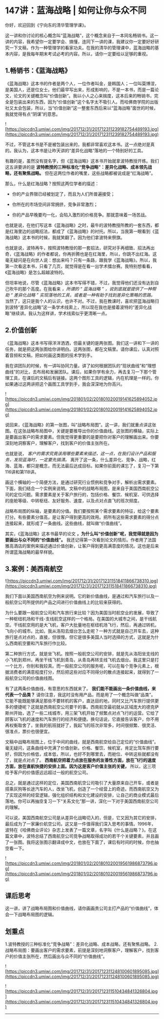 # 147讲：蓝海战略 | 如何让你与众不同

你好，欢迎回到《宁向东的清华管理学课》。

这一讲和你讨论的核心概念叫“蓝海战略”，这个概念来自于一本同名畅销书。这一讲的内容，我希望你一定要学会、搞懂，连同下一讲的课，我建议你一定要好好研究一下文稿，作为一种管理学的看家功夫。在我的清华的管理课中，蓝海战略的基本内容，是我每年期末考试必考的内容。所以，请你一定要给以足够的重视。

## 1.畅销书：《蓝海战略》

《蓝海战略》这本书的作者是两个人，一位作者叫金，是韩国人；一位叫莫博涅，是美国人，还是位女士。他们最早写出来，形成影响的，不是一本书，而是一篇论文，论文的关键概念叫“价值创新”。我以小人之心来揣度，这本后来的畅销书，完全是包装出来的东西，因为“价值创新”这个名字太不吸引人。而哈佛商学院的出版社又太会包装，所以，当“价值创新”这一整套东西后来以“蓝海战略”面世的时候，我就觉得有点“阴谋”的意思。

![https://piccdn3.umiwi.com/img/201712/31/201712311239182754489193.jpg](https://piccdn3.umiwi.com/img/201712/31/201712311239182754489193.jpg)

不过，不管这本书是不是被包装出来的，我都非常喜欢这本书。这一点绝对是真的。我认为，这本书是让昨天讲的“差异化战略”落地的一个特别好的工具。

有趣的是，虽然没有提名字，但《蓝海战略》这本书开始就拿波特教授开练。我们这五讲要讲的是 **波特教授的三种标准化“竞争战略”：差异化战略、成本领先战略，还有聚焦战略。** 但在这两位作者的嘴里，这些战略都被说成是“红海战略”。

那么，什么是红海战略？按照这两位学者的描述：

* 你的产业界限已经被划定了，而且为人们所普遍接受；

* 你所在的市场空间非常拥挤，竞争非常激烈；

* 你的产品早晚要均一化，会陷入激烈的价格竞争。那就意味着一场苦战。

也就是说，在他们写这本《蓝海战略》之时，最牛的波特教授所教的一套东西，都是红海里边的战略招法，都成了《蓝海战略》的衬托。所以，当我第一眼看到《蓝海战略》这本书的时候，我就笑翻了。因为他们拿波特来祭旗。

也就是说，波特再牛，按照波特教授的那一套招法，研究对手再细致、招法再出奇，《蓝海战略》的作者都说，你再折腾也是在红海里，所以，你跳不出红海。这毫无疑问是在向世人说：想出来吗？只有一条路，跟我学《蓝海战略》。所以，我第一次看这本书，只看了几页，就觉得是在看一出学术擂台赛。我特别想看看，《蓝海战略》是怎么超越波特的。

但坦率地说，尽管《蓝海战略》这本书写得不错，不过，我觉得他们还没有达到自己吹牛的那个高度。在我看来 *，所谓的 “ 蓝海战略 ” ，说到底就是提供了一种帮助 “ 差异化战略 ” 实现落地的工具，或者是一种有助于找到差异化策略的思路。* 当然了，这只是我个人的认识，也许不对。不过，我在教课时，喜欢把蓝海战略归到波特“差异化战略”这一条学术线索上，所以现在我也是接着波特的“差异化战略”继续讲。我认为这样讲，学术线索似乎更清晰一点。

## 2.价值创新

《蓝海战略》这本书写得洋洋洒洒，但最关键的是两张图。我们这一讲和下一讲的任务，就是把这两张图给你讲明白。这两张图，都在文稿里。请你课后，认真对照着音频和文稿，把如何画这类图的技术学到手。

我在讲团队的时候，有一讲叫协同力量。讲了如何根据团队的“现状曲线”和“理想曲线”的对比，去布局和发展团队。课后，如果你学有余力，再去复习一下那个管理工具，在课后的文稿后有链接。这两个图形工具的逻辑，内在机理是一样的。你如果通过这两讲把这个画图工具学到手，我会深深地为你高兴。

![https://piccdn3.umiwi.com/img/201801/02/201801020019141625894052.jpg](https://piccdn3.umiwi.com/img/201801/02/201801020019141625894052.jpg)

说回来，《蓝海战略》的第一张图，叫“战略布局图”。这一讲，我们就重点讲这张图。在这张战略布局图中，关键是要推导出你的价值曲线。这张图的横轴，实际上是要画出客户的需求要素。但我觉得更重要的是要把你对客户的理解画出来。你要深刻地洞察客户，理解客户，找到客户的价值主张所在。

也就是说， *客户的需求究竟该用哪些要素来描述，这一点，在我们设计产品和服务，发现蓝海时，一定要先搞清。* 离开了这一条，什么差异化、竞争、战略，红海、蓝海，都只是概念，而无法最后达成目标。如果你前面的课忘了，复习一下第116讲和第118讲。

画这个横轴的一个简便方法，是通过研究行业惯例和竞争对手，解析出需求要素。下面，我们结合一个实例来说明。文稿中的战略布局图，是来自于美国西南航空公司的定位问题。需求要素是关于客户旅行的，包括价格、餐饮、候机室、可供选择的座舱等级、中转枢纽、友好服务、速度，以及点对点直飞的班次频度。

战略布局图的纵轴，是要素的分值。我们要按照某个需求要素的特征，给这个要素打分。有些要素分值高，是让客户得到更高的效用。把所有这些需求要素的得分点连接起来，就形成了一条曲线。这些曲线，就叫做“价值曲线”。

其实，《蓝海战略》这本书最早的论文 **，为什么叫“价值创新”呢，我觉得就是因为要画出与众不同的“价值曲线”。** 我还记得第一次看到论文的情形。作者用了法国雅高酒店的案例来描述通过价值创新，让客户得到更高满意度的情况。这也是后来所谓蓝海战略的最早样貌。

## 3.案例：美西南航空

![https://piccdn3.umiwi.com/img/201712/31/201712311518411866738310.jpg](https://piccdn3.umiwi.com/img/201712/31/201712311518411866738310.jpg)

我们下面以美国西南航空为例来说明。它的新价值曲线，是通过和汽车旅行以及一般航空公司所提供的产品之间进行价值曲线上的比较来获得的。

为什么要跟一般航空公司和汽车旅行来比较？因为美国当时航空业的发展，导致了一种枢纽机场和干线-支线航空这样的一个格局。在美国的大城市之间，是干线航空。干线航空用的是大飞机，客户大批量地在枢纽机场飞行，然后，再通过转机，飞向小的城市。比如，我从洛阳去烟台怎么走呢？一种方式就是自己开车去，这种旅行是点对点的，直接，但很慢。但它是很多美国人当时选择的方式，这就是为什么西南航空要和汽车旅行作比较。

第二种旅行方式，就是坐飞机。按照一般航空公司的安排，就是先从洛阳坐支线的小飞机到郑州，再坐干线飞机到青岛，从青岛再转支线飞机去烟台。我这里只是打一个比方，你别和我较真。而一般航空公司的服务呢，可以在每个竞争元素上，根据消费者的满意程度打分，然后把这些对应不同得分的散点连接起来，就得到了一般航空公司的价值曲线图。

有了这两条价值曲线，有意思的东西就来了。 **我们能不能画出一条价值曲线，来代表一个品类？** 请你注意，我这时没有用产品，而是用了一个概念叫做“品类”。它能不能既能够满足那些不要转机的客户，直达目的地，同时又比汽车旅行提供更多的便捷呢？这就是西南航空公司要干的事。西南航空最初就从区域庞大的德克萨斯州开始，选了一些二线城市，用三架飞机开始了频繁点对点飞行的运营。它给了顾客以飞机的速度和汽车旅行的经济和便捷。换句话说，它直接告诉客户，你不用再权衡取舍了，坐我的航班就好了，我起飞的班次非常多，时间很频繁、很灵活、很准点，票价也很便宜。

文稿中战略布局图上，位于中间的曲线，就是西南航空给自己定位的“价值曲线”。毫无疑问，这条曲线中充满了价值创新。价格、餐饮、候机室，肯定比驾车旅行要好，但因为价格低，成本低，所以，也好不到哪里去，而舱位、中转这些就都没有了，就是点对点了。 **西南航空把着力点放在服务的友善性方面，放在飞行的速度方面，放在直航快捷的安排上面。因为这是客户价值主张的关键，** 所以，这三项给予客户的价值感远远超过一般的航空公司。

总之，就是通过这样的定位，美国西南航空公司吸引了大量原来自己开车，或者是搭乘灰狗等长途汽车的人，改坐飞机，创造了一个经营上的奇迹。而西南航空又为了实现这样的经营逻辑，强化组织结构和文化建设的安排，让自己的商业模式最后落地。你可以再抽空复习一下“关系文化”那一讲，深化一下对于美国西南航空公司的理解。

可以说，美国西南航空公司是从差异化战略切入的，但是，它又因为其它的安排，最后成为了一家廉价航空公司。这又是一件值得我们深入思考的事情。1996年，波特在《哈佛商业评论》杂志上发表了一篇文章，名字叫《什么是战略？》。在这篇文章中，波特总结了西南航空公司竞争战略取得成功的若干个关键要素，并且画了一张图。我将这张图示翻译成中文，也放在下面了，课后有时间的时候，你也抽空看一下。

![https://piccdn3.umiwi.com/img/201801/02/201801020019561986873796.jpg](https://piccdn3.umiwi.com/img/201801/02/201801020019561986873796.jpg)

## 课后思考

这一讲，讲了战略布局图和价值曲线，请你画画贵公司主打产品的“价值曲线”，体会一下战略布局图的逻辑。

## 划重点

1.波特教授的三种标准化“竞争战略”：差异化战略、成本战略，还有聚焦战略。
2.战略布局图：要画出客户的需求要素，前提是深刻地洞察客户，理解客户，找到客户的价值主张所在，然后画出与众不同的“价值曲线”。

![https://piccdn3.umiwi.com/img/201712/31/201712311248100601895085.jpg](https://piccdn3.umiwi.com/img/201712/31/201712311248100601895085.jpg)

![https://piccdn3.umiwi.com/img/201712/31/201712311510434841326804.jpg](https://piccdn3.umiwi.com/img/201712/31/201712311510434841326804.jpg)

---
